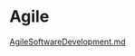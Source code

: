 # Agile
[AgileSoftwareDevelopment.md](https://github.com/nengquqiaoxiaoyun/Agile/blob/master/AgileSoftwareDevelopment.md)

